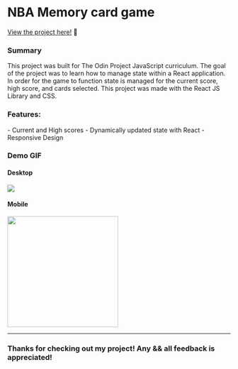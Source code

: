 # NBA Memory card game

<p><a href="https://kfig21.github.io/memory_card_project/" target="_blank" rel="noopener noreferrer">View the project here!</a> 👀</p>

<h3>Summary</h3>
<p>This project was built for The Odin Project JavaScript curriculum. The goal of the project was to learn how to manage state within a React application. In order for the game to function state is managed for the current score, high score, and cards selected. This project was made with the React JS Library and CSS.</p>

<h3>Features:</h3>
- Current and High scores
- Dynamically updated state with React
- Responsive Design
 
<h3>Demo GIF</h3>

<h4>Desktop</h4>

![](demo.gif)

<h4>Mobile</h4>

<img src="demoMobile.gif" width="250"/>

---

<h3>Thanks for checking out my project! Any && all feedback is appreciated!</h3>

